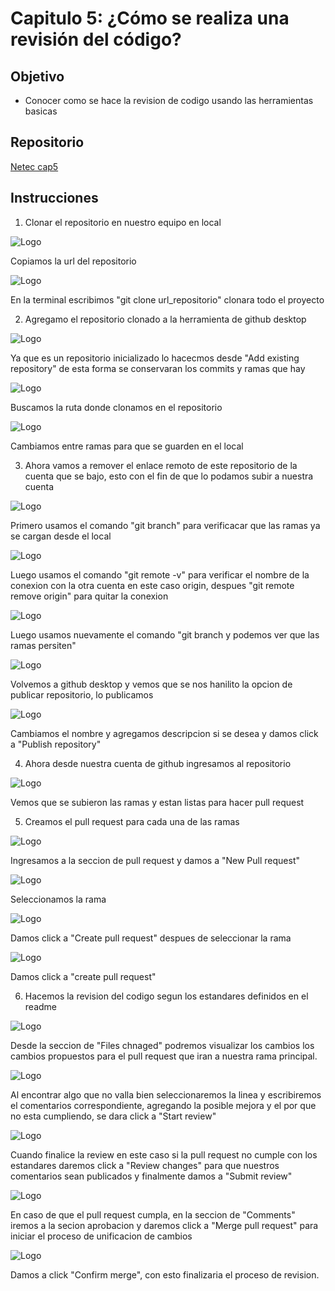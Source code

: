 
# Capitulo 5: ¿Cómo se realiza una revisión del código?

## Objetivo

* Conocer como se hace la revision de codigo usando las herramientas basicas

## Repositorio

[Netec cap5](https://github.com/mfperdomo09/netec-cap5.git)   

## Instrucciones

1. Clonar el repositorio en nuestro equipo en local

![Logo](../images/cap5/21.png)

Copiamos la url del repositorio

![Logo](../images/cap5/1.png)

En la terminal escribimos "git clone url_repositorio" clonara todo el proyecto

2. Agregamo el repositorio clonado a la herramienta de github desktop

![Logo](../images/cap5/2.png)

Ya que es un repositorio inicializado lo hacecmos desde "Add existing repository" de esta forma se conservaran los commits y ramas que hay

![Logo](../images/cap5/3.png)

Buscamos la ruta donde clonamos en el repositorio

![Logo](../images/cap5/4.png)

Cambiamos entre ramas para que se guarden en el local

3. Ahora vamos a remover el enlace remoto de este repositorio de la cuenta que se bajo, esto con el fin de que lo podamos subir a nuestra cuenta

![Logo](../images/cap5/5.png)

Primero usamos el comando "git branch" para verificacar que las ramas ya se cargan desde el local

![Logo](../images/cap5/6.png)

Luego usamos el comando "git remote -v" para verificar el nombre de la conexion con la otra cuenta en este caso origin, despues "git remote remove origin" para quitar la conexion

![Logo](../images/cap5/7.png)

Luego usamos nuevamente el comando "git branch y podemos ver que las ramas persiten"

![Logo](../images/cap5/8.png)

Volvemos a github desktop y vemos que se nos hanilito la opcion de publicar repositorio, lo publicamos

![Logo](../images/cap5/9.png)

Cambiamos el nombre y agregamos descripcion si se desea y damos click a "Publish repository"

4.  Ahora desde nuestra cuenta de github ingresamos al repositorio

![Logo](../images/cap5/10.png)

Vemos que se subieron las ramas y estan listas para hacer pull request

5.  Creamos el pull request para cada una de las ramas

![Logo](../images/cap5/11.png)

Ingresamos a la seccion de pull request y damos a "New Pull request"

![Logo](../images/cap5/12.png)

Seleccionamos la rama

![Logo](../images/cap5/13.png)

Damos click a "Create pull request" despues de seleccionar la rama

![Logo](../images/cap5/14.png)

Damos click a "create pull request"


6. Hacemos la revision del codigo segun los estandares definidos en el readme

![Logo](../images/cap5/15.png)

Desde la seccion de "Files chnaged" podremos visualizar los cambios los cambios propuestos para el pull request que iran a nuestra rama principal.

![Logo](../images/cap5/16.png)

Al encontrar algo que no valla bien seleccionaremos la linea y escribiremos el comentarios correspondiente, agregando la posible mejora y el por que no esta cumpliendo, se dara click a "Start review"

![Logo](../images/cap5/17.png)

Cuando finalice la review en este caso si la pull request no cumple con los estandares daremos click a "Review changes" para que nuestros comentarios sean publicados y finalmente damos a "Submit review"

![Logo](../images/cap5/18.png)

En caso de que el pull request cumpla, en la seccion de "Comments" iremos a la secion aprobacion y daremos click a "Merge pull request" para iniciar el proceso de unificacion de cambios

![Logo](../images/cap5/19.png)

Damos a click "Confirm merge", con esto finalizaria el proceso de revision.



